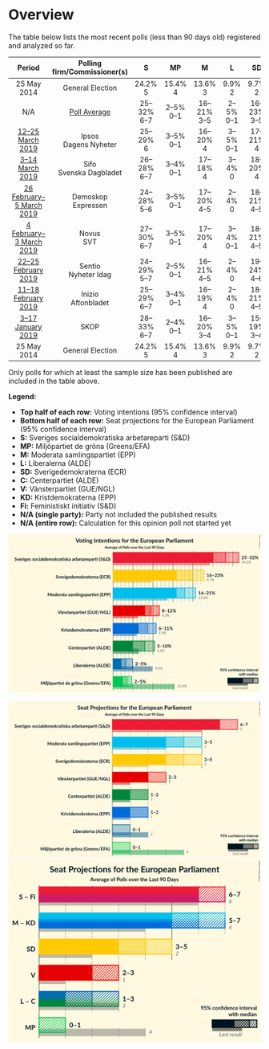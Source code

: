 # Overview

The table below lists the most recent polls (less than 90 days old) registered and analyzed so far.

| Period     | Polling firm/Commissioner(s) | S | MP | M | L | SD | C | V | KD | Fi |
|:----------:|:----------------------------:|:--:|:--:|:--:|:--:|:--:|:--:|:--:|:--:|:--:|
| 25 May 2014 | General Election | 24.2% <br> 5 | 15.4% <br> 4 | 13.6% <br> 3 | 9.9% <br> 2 | 9.7% <br> 2 | 6.5% <br> 1 | 6.3% <br> 1 | 5.9% <br> 1 | 5.5% <br> 1 |
| N/A | [Poll Average](average.html) | 25–32% <br> 6–7 | 2–5% <br> 0–1 | 16–21% <br> 3–5 | 2–5% <br> 0–1 | 16–23% <br> 3–5 | 5–10% <br> 1–2 | 8–12% <br> 2–3 | 6–11% <br> 1–2 | N/A <br> N/A |
| [12–25 March 2019](2019-03-25-Ipsos.html) | Ipsos <br> Dagens Nyheter | 25–29% <br> 6 | 3–5% <br> 0–1 | 16–20% <br> 4 | 3–5% <br> 0–1 | 17–21% <br> 4 | 7–9% <br> 2 | 9–12% <br> 2 | 8–11% <br> 2 | N/A <br> N/A |
| [3–14 March 2019](2019-03-14-Sifo.html) | Sifo <br> Svenska Dagbladet | 26–28% <br> 6–7 | 3–4% <br> 0–1 | 17–18% <br> 4 | 3–4% <br> 0 | 18–20% <br> 4 | 8–9% <br> 2 | 9–10% <br> 2 | 9–10% <br> 2 | N/A <br> N/A |
| [26 February–5 March 2019](2019-03-05-Demoskop.html) | Demoskop <br> Expressen | 24–28% <br> 5–6 | 3–5% <br> 0–1 | 17–20% <br> 4–5 | 2–4% <br> 0 | 18–21% <br> 4–5 | 6–9% <br> 2 | 8–11% <br> 2 | 9–12% <br> 2–3 | N/A <br> N/A |
| [4 February–3 March 2019](2019-03-03-Novus.html) | Novus <br> SVT | 27–30% <br> 6–7 | 3–5% <br> 0–1 | 17–20% <br> 4 | 3–4% <br> 0–1 | 18–21% <br> 4–5 | 7–8% <br> 1–2 | 8–10% <br> 2 | 8–10% <br> 2 | N/A <br> N/A |
| [22–25 February 2019](2019-02-25-Sentio.html) | Sentio <br> Nyheter Idag | 24–29% <br> 5–7 | 2–5% <br> 0–1 | 16–21% <br> 4–5 | 2–4% <br> 0 | 19–24% <br> 4–6 | 4–7% <br> 1–2 | 9–13% <br> 2–3 | 8–11% <br> 2–3 | N/A <br> N/A |
| [11–18 February 2019](2019-02-18-Inizio.html) | Inizio <br> Aftonbladet | 25–29% <br> 6–7 | 3–4% <br> 0–1 | 16–19% <br> 4 | 2–4% <br> 0 | 18–21% <br> 4–5 | 9–11% <br> 2–3 | 8–10% <br> 2 | 8–10% <br> 2 | N/A <br> N/A |
| [3–17 January 2019](2019-01-17-SKOP.html) | SKOP | 28–33% <br> 6–7 | 2–4% <br> 0–1 | 16–20% <br> 3–4 | 3–5% <br> 0–1 | 15–19% <br> 3–4 | 7–10% <br> 1–2 | 7–11% <br> 2 | 8–11% <br> 2–3 | N/A <br> N/A |
| 25 May 2014 | General Election | 24.2% <br> 5 | 15.4% <br> 4 | 13.6% <br> 3 | 9.9% <br> 2 | 9.7% <br> 2 | 6.5% <br> 1 | 6.3% <br> 1 | 5.9% <br> 1 | 5.5% <br> 1 |

Only polls for which at least the sample size has been published are included in the table above.

**Legend:**
+ **Top half of each row:** Voting intentions (95% confidence interval)
+ **Bottom half of each row:** Seat projections for the European Parliament (95% confidence interval)
+ **S:** Sveriges socialdemokratiska arbetareparti (S&D)
+ **MP:** Miljöpartiet de gröna (Greens/EFA)
+ **M:** Moderata samlingspartiet (EPP)
+ **L:** Liberalerna (ALDE)
+ **SD:** Sverigedemokraterna (ECR)
+ **C:** Centerpartiet (ALDE)
+ **V:** Vänsterpartiet (GUE/NGL)
+ **KD:** Kristdemokraterna (EPP)
+ **Fi:** Feministiskt initiativ (S&D)
+ **N/A (single party):** Party not included the published results
+ **N/A (entire row):** Calculation for this opinion poll not started yet


![Graph with voting intentions not yet produced](average.png "Voting Intentions")

![Graph with seats not yet produced](average-seats.png "Seats")
![Graph with coalitions seats not yet produced](average-coalitions-seats.png "Coalitions Seats")
